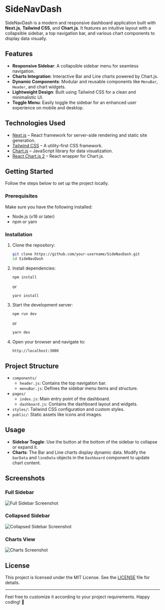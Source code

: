 
# SideNavDash

SideNavDash is a modern and responsive dashboard application built with **Next.js**, **Tailwind CSS**, and **Chart.js**. It features an intuitive layout with a collapsible sidebar, a top navigation bar, and various chart components to display data visually.

## Features

- **Responsive Sidebar**: A collapsible sidebar menu for seamless navigation.
- **Charts Integration**: Interactive Bar and Line charts powered by Chart.js.
- **Dynamic Components**: Modular and reusable components like `MenuBar`, `Header`, and chart widgets.
- **Lightweight Design**: Built using Tailwind CSS for a clean and minimalistic UI.
- **Toggle Menu**: Easily toggle the sidebar for an enhanced user experience on mobile and desktop.

## Technologies Used

- [Next.js](https://nextjs.org/) – React framework for server-side rendering and static site generation.
- [Tailwind CSS](https://tailwindcss.com/) – A utility-first CSS framework.
- [Chart.js](https://www.chartjs.org/) – JavaScript library for data visualization.
- [React Chart.js 2](https://react-chartjs-2.js.org/) – React wrapper for Chart.js.

## Getting Started

Follow the steps below to set up the project locally.

### Prerequisites

Make sure you have the following installed:

- Node.js (v16 or later)
- npm or yarn

### Installation

1. Clone the repository:

   ```bash
   git clone https://github.com/your-username/SideNavDash.git
   cd SideNavDash
   ```

2. Install dependencies:

   ```bash
   npm install
   ```

   or

   ```bash
   yarn install
   ```

3. Start the development server:

   ```bash
   npm run dev
   ```

   or

   ```bash
   yarn dev
   ```

4. Open your browser and navigate to:

   ```
   http://localhost:3000
   ```

## Project Structure

- `components/`
  - `header.js`: Contains the top navigation bar.
  - `menuBar.js`: Defines the sidebar menu items and structure.
- `pages/`
  - `index.js`: Main entry point of the dashboard.
  - `dashboard.js`: Contains the dashboard layout and widgets.
- `styles/`: Tailwind CSS configuration and custom styles.
- `public/`: Static assets like icons and images.

## Usage

- **Sidebar Toggle**: Use the button at the bottom of the sidebar to collapse or expand it.
- **Charts**: The Bar and Line charts display dynamic data. Modify the `barData` and `lineData` objects in the `Dashboard` component to update chart content.

## Screenshots

### Full Sidebar
![Full Sidebar Screenshot](https://via.placeholder.com/800x400?text=Full+Sidebar)

### Collapsed Sidebar
![Collapsed Sidebar Screenshot](https://via.placeholder.com/800x400?text=Collapsed+Sidebar)

### Charts View
![Charts Screenshot](https://via.placeholder.com/800x400?text=Charts)

## License

This project is licensed under the MIT License. See the [LICENSE](LICENSE) file for details.

---

Feel free to customize it according to your project requirements. Happy coding! 🚀
